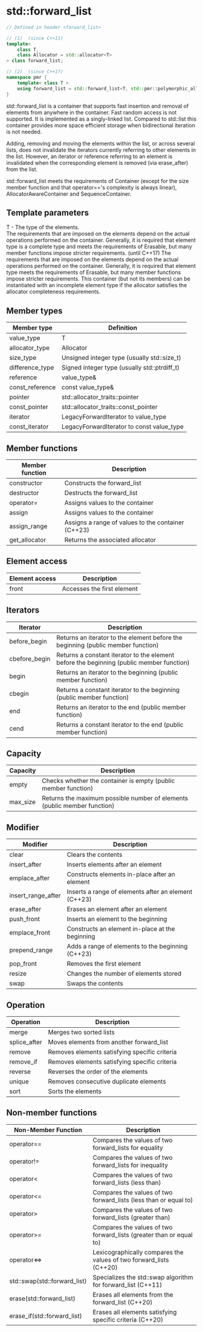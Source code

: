 # std::forward_list

```cpp
// Defined in header <forward_list>

// (1)	(since C++11)
template<
    class T,
    class Allocator = std::allocator<T>
> class forward_list;

// (2)	(since C++17)
namespace pmr {
    template< class T >
    using forward_list = std::forward_list<T, std::pmr::polymorphic_allocator<T>>;
}
```

std::forward_list is a container that supports fast insertion and removal of elements from anywhere in the container. Fast random access is not supported. It is implemented as a singly-linked list. Compared to std::list this container provides more space efficient storage when bidirectional iteration is not needed.

Adding, removing and moving the elements within the list, or across several lists, does not invalidate the iterators currently referring to other elements in the list. However, an iterator or reference referring to an element is invalidated when the corresponding element is removed (via erase_after) from the list.

std::forward_list meets the requirements of Container (except for the size member function and that operator=='s complexity is always linear), AllocatorAwareContainer and SequenceContainer.

## Template parameters

T	-	The type of the elements.<br>
The requirements that are imposed on the elements depend on the actual operations performed on the container. Generally, it is required that element type is a complete type and meets the requirements of Erasable, but many member functions impose stricter requirements.	(until C++17)
The requirements that are imposed on the elements depend on the actual operations performed on the container. Generally, it is required that element type meets the requirements of Erasable, but many member functions impose stricter requirements. This container (but not its members) can be instantiated with an incomplete element type if the allocator satisfies the allocator completeness requirements.

## Member types
| Member type      | Definition                                           |
|------------------|------------------------------------------------------|
| value_type       | T                                                    |
| allocator_type   | Allocator                                            |
| size_type        | Unsigned integer type (usually std::size_t)          |
| difference_type  | Signed integer type (usually std::ptrdiff_t)         |
| reference        | value_type&                                          |
| const_reference  | const value_type&                                    |
| pointer          | std::allocator_traits<Allocator>::pointer            |
| const_pointer    | std::allocator_traits<Allocator>::const_pointer      |
| iterator         | LegacyForwardIterator to value_type                  |
| const_iterator   | LegacyForwardIterator to const value_type            |

## Member functions
| Member function | Description                               |
|-----------------|-------------------------------------------|
| constructor     | Constructs the forward_list               |
| destructor      | Destructs the forward_list                |
| operator=       | Assigns values to the container           |
| assign          | Assigns values to the container           |
| assign_range    | Assigns a range of values to the container (C++23) |
| get_allocator   | Returns the associated allocator           |

## Element access
| Element access | Description                    |
|----------------|--------------------------------|
| front          | Accesses the first element      |

## Iterators
| Iterator      | Description                                 |
|---------------|---------------------------------------------|
| before_begin   | Returns an iterator to the element before the beginning (public member function) |
| cbefore_begin  | Returns a constant iterator to the element before the beginning (public member function) |
| begin          | Returns an iterator to the beginning (public member function) |
| cbegin         | Returns a constant iterator to the beginning (public member function) |
| end            | Returns an iterator to the end (public member function) |
| cend           | Returns a constant iterator to the end (public member function) |

## Capacity
| Capacity | Description                                        |
|----------|----------------------------------------------------|
| empty    | Checks whether the container is empty (public member function) |
| max_size | Returns the maximum possible number of elements (public member function) |

## Modifier
| Modifier          | Description                                       |
|-------------------|---------------------------------------------------|
| clear             | Clears the contents                               |
| insert_after      | Inserts elements after an element                 |
| emplace_after     | Constructs elements in-place after an element     |
| insert_range_after | Inserts a range of elements after an element (C++23) |
| erase_after       | Erases an element after an element                |
| push_front        | Inserts an element to the beginning              |
| emplace_front     | Constructs an element in-place at the beginning   |
| prepend_range     | Adds a range of elements to the beginning (C++23) |
| pop_front         | Removes the first element                         |
| resize            | Changes the number of elements stored            |
| swap              | Swaps the contents                                |

## Operation
| Operation    | Description                                           |
|--------------|-------------------------------------------------------|
| merge        | Merges two sorted lists                                |
| splice_after | Moves elements from another forward_list               |
| remove       | Removes elements satisfying specific criteria          |
| remove_if    | Removes elements satisfying specific criteria          |
| reverse      | Reverses the order of the elements                     |
| unique       | Removes consecutive duplicate elements                 |
| sort         | Sorts the elements                                     |

## Non-member functions
| Non-Member Function  | Description                                                     |
|----------------------|-----------------------------------------------------------------|
| operator==           | Compares the values of two forward_lists for equality            |
| operator!=           | Compares the values of two forward_lists for inequality          |
| operator<            | Compares the values of two forward_lists (less than)             |
| operator<=           | Compares the values of two forward_lists (less than or equal to) |
| operator>            | Compares the values of two forward_lists (greater than)          |
| operator>=           | Compares the values of two forward_lists (greater than or equal to) |
| operator<=>          | Lexicographically compares the values of two forward_lists (C++20) |
| std::swap(std::forward_list) | Specializes the std::swap algorithm for forward_list (C++11)   |
| erase(std::forward_list)    | Erases all elements from the forward_list (C++20)               |
| erase_if(std::forward_list) | Erases all elements satisfying specific criteria (C++20)        |
